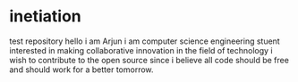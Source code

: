 # inetiation
test repository
hello i am Arjun i am computer science engineering stuent interested in making collaborative innovation in the field of technology i wish to contribute to the open source since i believe all code should be free and should work for a better tomorrow.
